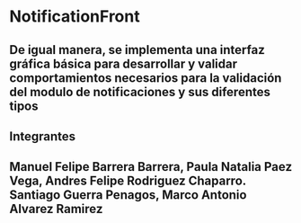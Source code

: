 # NotificationFront

## De igual manera, se implementa una interfaz gráfica básica para desarrollar y validar comportamientos necesarios para la validación del modulo de notificaciones y sus diferentes tipos

## Integrantes
## Manuel Felipe Barrera Barrera, Paula Natalia Paez Vega, Andres Felipe Rodriguez Chaparro. Santiago Guerra Penagos, Marco Antonio Alvarez Ramirez
